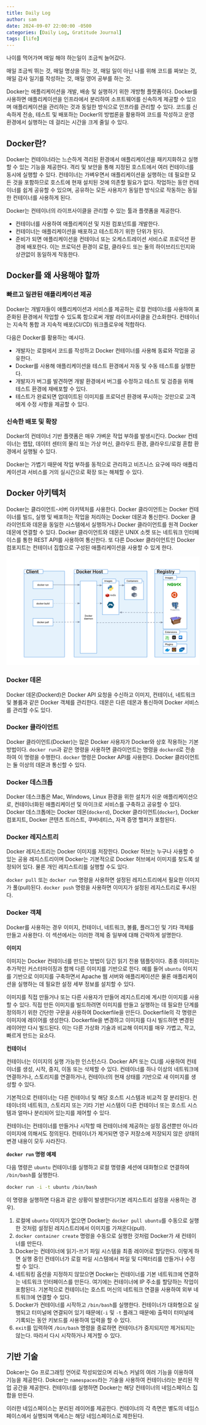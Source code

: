 ```yaml
---
title: Daily Log 
author: sam
date: 2024-09-07 22:00:00 -0500
categories: [Daily Log, Gratitude Journal]
tags: [life]
---
```


나이를 먹어가며 매일 해야 하는일이 조금씩 늘어갔다.

매일 조금씩 뛰는 것, 매일 명상을 하는 것, 매일 일이 아닌 나를 위해 코드를 짜보는 것, 매일 감사 일기를 작성하는 것, 매일 영어 공부를 하는 것.

Docker는 애플리케이션을 개발, 배송 및 실행하기 위한 개방형 플랫폼이다. Docker를 사용하면 애플리케이션을 인프라에서 분리하여 소프트웨어를 신속하게 제공할 수 있으며 애플리케이션을 관리하는 것과 동일한 방식으로 인프라를 관리할 수 있다. 코드를 신속하게 전송, 테스트 및 배포하는 Docker의 방법론을 활용하여 코드를 작성하고 운영 환경에서 실행하는 데 걸리는 시간을 크게 줄일 수 있다.

## Docker란?

Docker는 컨테이너라는 느슨하게 격리된 환경에서 애플리케이션을 패키지화하고 실행할 수 있는 기능을 제공한다. 격리 및 보안을 통해 지정된 호스트에서 여러 컨테이너를 동시에 실행할 수 있다. 컨테이너는 가벼우면서 애플리케이션을 실행하는 데 필요한 모든 것을 포함하므로 호스트에 현재 설치된 것에 의존할 필요가 없다. 작업하는 동안 컨테이너를 쉽게 공유할 수 있으며, 공유하는 모든 사용자가 동일한 방식으로 작동하는 동일한 컨테이너를 사용하게 된다.

Docker는 컨테이너의 라이프사이클을 관리할 수 있는 툴과 플랫폼을 제공한다.

- 컨테이너를 사용하여 애플리케이션 및 지원 컴포넌트를 개발한다.
- 컨테이너는 애플리케이션을 배포하고 테스트하기 위한 단위가 된다.
- 준비가 되면 애플리케이션을 컨테이너 또는 오케스트레이션 서비스로 프로덕션 환경에 배포한다. 이는 프로덕션 환경이 로컬, 클라우드 또는 둘의 하이브리드인지와 상관없이 동일하게 작동한다.

## Docker를 왜 사용해야 할까

### 빠르고 일관된 애플리케이션 제공

Docker는 개발자들이 애플리케이션과 서비스를 제공하는 로컬 컨테이너를 사용하여 표준화된 환경에서 작업할 수 있도록 함으로써 개발 라이프사이클을 간소화한다. 컨테이너는 지속적 통합 과 지속적 배포(CI/CD) 워크플로우에 적합하다.

다음은 Docker를 활용하는 예시다.

- 개발자는 로컬에서 코드를 작성하고 Docker 컨테이너를 사용해 동료와 작업을 공유한다.
- Docker를 사용해 애플리케이션을 테스트 환경에서 자동 및 수동 테스트를 실행한다.
- 개발자가 버그를 발견하면 개발 환경에서 버그를 수정하고 테스트 및 검증을 위해 테스트 환경에 재배포할 수 있다.
- 테스트가 완료되면 업데이트된 이미지를 프로덕션 환경에 푸시하는 것만으로 고객에게 수정 사항을 제공할 수 있다.

### 신속한 배포 및 확장

Docker의 컨테이너 기반 플랫폼은 매우 가벼운 작업 부하를 발생시킨다. Docker 컨테이너는 랩탑, 데이터 센터의 물리 또는 가상 머신, 클라우드 환경, 클라우드/로컬 혼합 환경에서 실행될 수 있다.

Docker는 가볍기 때문에 작업 부하를 동적으로 관리하고 비즈니스 요구에 따라 애플리케이션과 서비스를 거의 실시간으로 확장 또는 해체할 수 있다.

## Docker 아키텍처

Docker는 클라이언트-서버 아키텍처를 사용한다. Docker 클라이언트는 Docker 컨테이너를 빌드, 실행 및 배포하는 작업을 처리하는 Docker 데몬과 통신한다. Docker 클라이언트와 데몬을 동일한 시스템에서 실행하거나 Docker 클라이언트를 원격 Docker 데몬에 연결할 수 있다. Docker 클라이언트와 데몬은 UNIX 소켓 또는 네트워크 인터페이스를 통한 REST API를 사용하여 통신한다. 또 다른 Docker 클라이언트인 Docker 컴포지트는 컨테이너 집합으로 구성된 애플리케이션을 사용할 수 있게 한다.

![architecture.svg](/assets/img/docker/architecture.svg)

### Docker 데몬

Docker 데몬(Dockerd)은 Docker API 요청을 수신하고 이미지, 컨테이너, 네트워크 및 볼륨과 같은 Docker 객체를 관리한다. 데몬은 다른 데몬과 통신하여 Docker 서비스를 관리할 수도 있다.

### Docker 클라이언트

Docker 클라이언트(Docker)는 많은 Docker 사용자가 Docker와 상호 작용하는 기본 방법이다. `docker run`과 같은 명령을 사용하면 클라이언트는 명령을 `dockerd`로 전송하여 이 명령을 수행한다. `docker` 명령은 Docker API를 사용한다. Docker 클라이언트는 둘 이상의 데몬과 통신할 수 있다.

### Docker 데스크톱

Docker 데스크톱은 Mac, Windows, Linux 환경을 위한 설치가 쉬운 애플리케이션으로, 컨테이너화된 애플리케이션 및 마이크로 서비스를 구축하고 공유할 수 있다. Docker 데스크톱에는 Docker 데몬(`dockerd`), Docker 클라이언트(`docker`), Docker 컴포지트, Docker 콘텐츠 트러스트, 쿠버네티스, 자격 증명 헬퍼가 포함된다.

### Docker 레지스트리

Docker 레지스트리는 Docker 이미지를 저장한다. Docker 허브는 누구나 사용할 수 있는 공용 레지스트리이며 Docker는 기본적으로 Docker 허브에서 이미지를 찾도록 설정되어 있다. 물론 개인 레지스트리를 실행할 수도 있다.

`docker pull` 또는 `docker run` 명령을 사용하면 설정된 레지스트리에서 필요한 이미지가 풀(pull)된다. `docker push` 명령을 사용하면 이미지가 설정된 레지스트리로 푸시된다.

### Docker 객체

Docker를 사용하는 경우 이미지, 컨테이너, 네트워크, 볼륨, 플러그인 및 기타 객체를 만들고 사용한다. 이 섹션에서는 이러한 객체 중 일부에 대해 간략하게 설명한다.

**이미지**

이미지는 Docker 컨테이너를 만드는 방법이 담긴 읽기 전용 템플릿이다. 종종 이미지는 추가적인 커스터마이징과 함께 다른 이미지를 기반으로 한다. 예를 들어 `ubuntu` 이미지를 기반으로 이미지를 구축하면서 Apache 웹 서버와 애플리케이션은 물론 애플리케이션을 실행하는 데 필요한 설정 세부 정보를 설치할 수 있다.

이미지를 직접 만들거나 또는 다른 사용자가 만들어 레지스트리에 게시한 이미지를 사용할 수 있다. 직접 만든 이미지를 빌드하려면 이미지를 만들고 실행하는 데 필요한 단계를 정의하기 위한 간단한 구문을 사용하여 Dockerfile을 만든다. Dockerfile의 각 명령은 이미지에 레이어를 생성한다. Dockerfile을 변경하고 이미지를 다시 빌드하면 변경된 레이어만 다시 빌드된다. 이는 다른 가상화 기술과 비교해 이미지를 매우 가볍고, 작고, 빠르게 만드는 요소다.

**컨테이너**

컨테이너는 이미지의 실행 가능한 인스턴스다. Docker API 또는 CLI를 사용하여 컨테이너를 생성, 시작, 중지, 이동 또는 삭제할 수 있다. 컨테이너를 하나 이상의 네트워크에 연결하거나, 스토리지를 연결하거나, 컨테이너의 현재 상태를 기반으로 새 이미지를 생성할 수 있다.

기본적으로 컨테이너는 다른 컨테이너 및 해당 호스트 시스템과 비교적 잘 분리된다. 컨테이너의 네트워크, 스토리지 또는 기타 기반 시스템이 다른 컨테이너 또는 호스트 시스템과 얼마나 분리되어 있는지를 제어할 수 있다.

컨테이너는 컨테이너를 만들거나 시작할 때 컨테이너에 제공하는 설정 옵션뿐만 아니라 이미지에 의해서도 정의된다. 컨테이너가 제거되면 영구 저장소에 저장되지 않은 상태의 변경 내용이 모두 사라진다.

**`docker run` 명령 예제**

다음 명령은 `ubuntu` 컨테이너를 실행하고 로컬 명령줄 세션에 대화형으로 연결하여 `/bin/bash`를 실행한다.

```bash
docker run -i -t ubuntu /bin/bash
```

이 명령을 실행하면 다음과 같은 상황이 발생한다(기본 레지스트리 설정을 사용하는 경우).

1. 로컬에 `ubuntu` 이미지가 없으면 Docker는 `docker pull ubuntu`를 수동으로 실행한 것처럼 설정된 레지스트리에서 이미지를 가져온다(pull).
2. `docker container create` 명령을 수동으로 실행한 것처럼 Docker가 새 컨테이너를 만든다.
3. Docker는 컨테이너에 읽기-쓰기 파일 시스템을 최종 레이어로 할당한다. 이렇게 하면 실행 중인 컨테이너가 로컬 파일 시스템에서 파일 및 디렉터리를 만들거나 수정할 수 있다.
4. 네트워킹 옵션을 지정하지 않았으면 Docker는 컨테이너를 기본 네트워크에 연결하는 네트워크 인터페이스를 만든다. 여기에는 컨테이너에 IP 주소를 할당하는 작업이 포함된다. 기본적으로 컨테이너는 호스트 머신의 네트워크 연결을 사용하여 외부 네트워크에 연결할 수 있다.
5. Docker가 컨테이너를 시작하고 `/bin/bash`를 실행한다. 컨테이너가 대화형으로 실행되고 터미널에 연결되어 있기 때문에(`-i` 및 `-t` 플래그 때문에) 출력이 터미널에 기록되는 동안 키보드를 사용하여 입력을 할 수 있다.
6. `exit`를 입력하여 `/bin/bash` 명령을 종료하면 컨테이너가 중지되지만 제거되지는 않는다. 따라서 다시 시작하거나 제거할 수 있다.

## 기반 기술

Dokcer는 Go 프로그래밍 언어로 작성되었으며 리눅스 커널의 여러 기능을 이용하여 기능을 제공한다. Dokcer는 `namespaces`라는 기술을 사용하여 컨테이너라는 분리된 작업 공간을 제공한다. 컨테이너를 실행하면 Docker는 해당 컨테이너의 네임스페이스 집합을 만든다.

이러한 네임스페이스는 분리된 레이어를 제공한다. 컨테이너의 각 측면은 별도의 네임스페이스에서 실행되며 액세스는 해당 네임스페이스로 제한된다.
